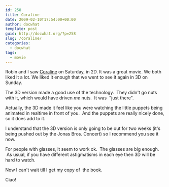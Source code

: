 ```yaml
---
id: 258
title: Coraline
date: 2009-02-10T17:54:00+00:00
author: docwhat
template: post
guid: http://docwhat.org/?p=258
slug: /coraline/
categories:
  - docwhat
tags:
  - movie
---
```

Robin and I saw <a href="http://coraline.com/">Coraline</a> on Saturday, in 2D.  It was a great movie.  We both liked it a lot.  We liked it enough that we went to see it again in 3D on Sunday.

The 3D version made a good use of the technology.  They didn't go nuts with it, which would have driven *me* nuts.  It was  "just there".

Actually, the 3D made it feel like you were watching the little puppets being animated in realtime in front of you.  And the puppets are really nicely done, so it does add to it.

I understand that the 3D version is only going to be out for two weeks (it's being pushed out by the Jonas Bros. Concert) so I recommend you see it now.

For people with glasses, it seem to work ok.  The glasses are big enough.  As usual, if you have different astigmatisms in each eye then 3D will be hard to watch.

Now I can't wait till I get my copy of <a name="evtst|a|0061649708"></a> the book.

Ciao!